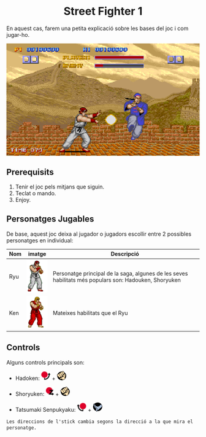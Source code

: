 <!-- start description -->
<h1 align="center"> Street Fighter 1 </h3>
<p>
En aquest cas, farem una petita explicació sobre les bases del joc i com jugar-ho. 
</p>
<img align="center" id="banner" src="img/Street-Fighter-1.png" />

<!-- end description -->

<!-- start prerequisites -->
## Prerequisits
1. Tenir el joc pels mitjans que siguin.
2. Teclat o mando.
3. Enjoy.

<!-- end prerequisites -->

<!-- Característiques -->

## Personatges Jugables

De base, aquest joc deixa al jugador o jugadors escollir entre 2 possibles personatges en individual:

| Nom | imatge | Descripció |
| ----------- | ----------- | ----------- |
| Ryu | <img id="ken" src="img/ryu.webp" /> | Personatge principal de la saga, algunes de les seves habilitats més populars son: Hadouken, Shoryuken |
| Ken | <img id="ken" src="img/ken.webp" /> | Mateixes habilitats que el Ryu |

## Controls

Alguns controls principals son: 

- Hadoken: <img id="F" src="img/Arcade_Stick_QCF.png" /> + <img id="P" src="img/Arcade_Button_Punch.png" />

- Shoryuken: <img id="S" src="img/Arcade_Stick_S.png" /> + <img id="P" src="img/Arcade_Button_Punch.png" />

- Tatsumaki Senpukyaku: <img id="B" src="img/Arcade_Stick_QCB.png" /> + <img id="K" src="img/Arcade_Button_Kick.png" />

```
Les direccions de l'stick cambia segons la direcció a la que mira el personatge.
```



<!-- End característiques -->
